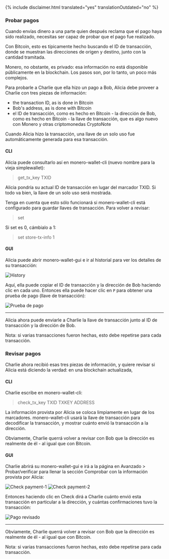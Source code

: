 {% include disclaimer.html translated="yes" translationOutdated="no" %}

### Probar pagos

Cuando envías dinero a una parte quien después reclama que el pago haya sido
realizado, necesitas ser capaz de probar que el pago fue realizado.

Con Bitcoin, esto es típicamente hecho buscando el ID de transacción, donde
se muestran las direcciones de origen y destino, junto con la cantidad
tramitada.

Monero, no obstante, es privado: esa información no está disponible
públicamente en la blockchain. Los pasos son, por lo tanto, un poco más
complejos.

Para probarle a Charlie que ella hizo un pago a Bob, Alicia debe proveer a
Charlie con tres piezas de información:

- the transaction ID, as is done in Bitcoin
- Bob's address, as is done with Bitcoin
- el ID de transacción, como es hecho en Bitcoin - la dirección de Bob, como
  es hecho en Bitcoin - la llave de transacción, que es algo nuevo con
  Monero y otras criptomonedas CryptoNote

Cuando Alicia hizo la transacción, una llave de un solo uso fue
automáticamente generada para esa transacción.

#### CLI

Alicia puede consultarlo así en monero-wallet-cli (nuevo nombre para la
vieja simplewallet):

> get_tx_key TXID

Alicia pondría su actual ID de transacción en lugar del marcador TXID. Si
todo va bien, la llave de un solo uso será mostrada.

Tenga en cuenta que esto sólo funcionará si monero-wallet-cli está
configurado para guardar llaves de transacción. Para volver a revisar:

> set

Si set es 0, cámbialo a 1:

> set store-tx-info 1

#### GUI

Alicia puede abrir monero-wallet-gui e ir al historial para ver los detalles
de su transacción:

![History](/img/resources/user-guides/en/prove-payment/history.avif)

Aquí, ella puede copiar el ID de transacción y la dirección de Bob haciendo
clic en cada uno.  Entonces ella puede hacer clic en `P` para obtener una
prueba de pago (llave de transacción):

![Prueba de
pago](/img/resources/user-guides/en/prove-payment/payment-proof.png)


---

Alicia ahora puede enviarle a Charlie la llave de transacción junto al ID de
transacción y la dirección de Bob.

Nota: si varias transacciones fueron hechas, esto debe repetirse para cada
transacción.

### Revisar pagos

Charlie ahora recibió esas tres piezas de información, y quiere revisar si
Alicia está diciendo la verdad: en una blockchain actualizada,

#### CLI

Charlie escribe en monero-wallet-cli:

> check_tx_key TXID TXKEY ADDRESS

La información provista por Alicia se coloca limpiamente en lugar de los
marcadores. monero-wallet-cli usará la llave de transacción para decodificar
la transacción, y mostrar cuánto envió la transacción a la dirección.

Obviamente, Charlie querrá volver a revisar con Bob que la dirección es
realmente de él - al igual que con Bitcoin.

#### GUI

Charlie abrirá su monero-wallet-gui e irá a la página en Avanzado > Probar/verificar para llenar la sección Comprobar con la información provista por Alicia:

![Check
payment-1](/img/resources/user-guides/en/prove-payment/check-payment-1.avif)
![Check
payment-2](/img/resources/user-guides/en/prove-payment/check-payment-2.avif)

Entonces haciendo clic en Check dirá a Charlie cuánto envió esta transacción
en particular a la dirección, y cuántas confirmaciones tuvo la transacción:

![Pago
revisado](/img/resources/user-guides/en/prove-payment/payment-checked.png)


---

Obviamente, Charlie querrá volver a revisar con Bob que la dirección es
realmente de él - al igual que con Bitcoin.

Nota: si varias transacciones fueron hechas, esto debe repetirse para cada
transacción.
